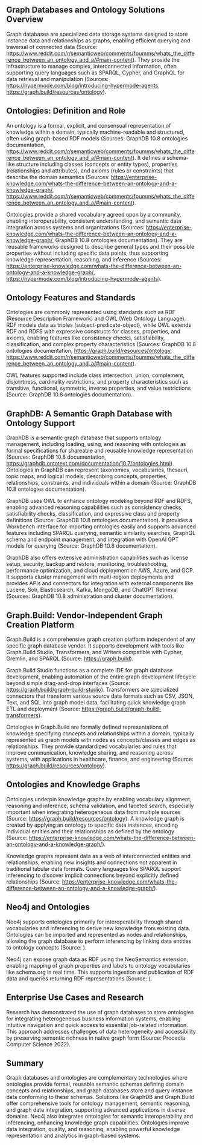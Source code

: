 ## Graph Databases and Ontology Solutions Overview

Graph databases are specialized data storage systems designed to store instance data and relationships as graphs, enabling efficient querying and traversal of connected data (Source: https://www.reddit.com/r/semanticweb/comments/fpumms/whats_the_difference_between_an_ontology_and_a/#main-content). They provide the infrastructure to manage complex, interconnected information, often supporting query languages such as SPARQL, Cypher, and GraphQL for data retrieval and manipulation (Sources: https://hypermode.com/blog/introducing-hypermode-agents, https://graph.build/resources/ontology).

## Ontologies: Definition and Role

An ontology is a formal, explicit, and consensual representation of knowledge within a domain, typically machine-readable and structured, often using graph-based RDF models (Sources: GraphDB 10.8 ontologies documentation, https://www.reddit.com/r/semanticweb/comments/fpumms/whats_the_difference_between_an_ontology_and_a/#main-content). It defines a schema-like structure including classes (concepts or entity types), properties (relationships and attributes), and axioms (rules or constraints) that describe the domain semantics (Sources: https://enterprise-knowledge.com/whats-the-difference-between-an-ontology-and-a-knowledge-graph/, https://www.reddit.com/r/semanticweb/comments/fpumms/whats_the_difference_between_an_ontology_and_a/#main-content).

Ontologies provide a shared vocabulary agreed upon by a community, enabling interoperability, consistent understanding, and semantic data integration across systems and organizations (Sources: https://enterprise-knowledge.com/whats-the-difference-between-an-ontology-and-a-knowledge-graph/, GraphDB 10.8 ontologies documentation). They are reusable frameworks designed to describe general types and their possible properties without including specific data points, thus supporting knowledge representation, reasoning, and inference (Sources: https://enterprise-knowledge.com/whats-the-difference-between-an-ontology-and-a-knowledge-graph/, https://hypermode.com/blog/introducing-hypermode-agents).

## Ontology Features and Standards

Ontologies are commonly represented using standards such as RDF (Resource Description Framework) and OWL (Web Ontology Language). RDF models data as triples (subject-predicate-object), while OWL extends RDF and RDFS with expressive constructs for classes, properties, and axioms, enabling features like consistency checks, satisfiability, classification, and complex property characteristics (Sources: GraphDB 10.8 ontologies documentation, https://graph.build/resources/ontology, https://www.reddit.com/r/semanticweb/comments/fpumms/whats_the_difference_between_an_ontology_and_a/#main-content).

OWL features supported include class intersection, union, complement, disjointness, cardinality restrictions, and property characteristics such as transitive, functional, symmetric, inverse properties, and value restrictions (Source: GraphDB 10.8 ontologies documentation).

## GraphDB: A Semantic Graph Database with Ontology Support

GraphDB is a semantic graph database that supports ontology management, including loading, using, and reasoning with ontologies as formal specifications for shareable and reusable knowledge representation (Sources: GraphDB 10.8 documentation, https://graphdb.ontotext.com/documentation/10.7/ontologies.html). Ontologies in GraphDB can represent taxonomies, vocabularies, thesauri, topic maps, and logical models, describing concepts, properties, relationships, constraints, and individuals within a domain (Source: GraphDB 10.8 ontologies documentation).

GraphDB uses OWL to enhance ontology modeling beyond RDF and RDFS, enabling advanced reasoning capabilities such as consistency checks, satisfiability checks, classification, and expressive class and property definitions (Source: GraphDB 10.8 ontologies documentation). It provides a Workbench interface for importing ontologies easily and supports advanced features including SPARQL querying, semantic similarity searches, GraphQL schema and endpoint management, and integration with OpenAI GPT models for querying (Source: GraphDB 10.8 documentation).

GraphDB also offers extensive administration capabilities such as license setup, security, backup and restore, monitoring, troubleshooting, performance optimization, and cloud deployment on AWS, Azure, and GCP. It supports cluster management with multi-region deployments and provides APIs and connectors for integration with external components like Lucene, Solr, Elasticsearch, Kafka, MongoDB, and ChatGPT Retrieval (Sources: GraphDB 10.8 administration and cluster documentation).

## Graph.Build: Vendor-Independent Graph Creation Platform

Graph.Build is a comprehensive graph creation platform independent of any specific graph database vendor. It supports development with tools like Graph.Build Studio, Transformers, and Writers compatible with Cypher, Gremlin, and SPARQL (Source: https://graph.build).

Graph.Build Studio functions as a complete IDE for graph database development, enabling automation of the entire graph development lifecycle beyond simple drag-and-drop interfaces (Source: https://graph.build/graph-build-studio). Transformers are specialized connectors that transform various source data formats such as CSV, JSON, Text, and SQL into graph model data, facilitating quick knowledge graph ETL and deployment (Source: https://graph.build/graph-build-transformers).

Ontologies in Graph.Build are formally defined representations of knowledge specifying concepts and relationships within a domain, typically represented as graph models with nodes as concepts/classes and edges as relationships. They provide standardized vocabularies and rules that improve communication, knowledge sharing, and reasoning across systems, with applications in healthcare, finance, and engineering (Source: https://graph.build/resources/ontology).

## Ontologies and Knowledge Graphs

Ontologies underpin knowledge graphs by enabling vocabulary alignment, reasoning and inference, schema validation, and faceted search, especially important when integrating heterogeneous data from multiple sources (Source: https://graph.build/resources/ontology). A knowledge graph is created by applying an ontology to specific data instances, encoding individual entities and their relationships as defined by the ontology (Source: https://enterprise-knowledge.com/whats-the-difference-between-an-ontology-and-a-knowledge-graph/).

Knowledge graphs represent data as a web of interconnected entities and relationships, enabling new insights and connections not apparent in traditional tabular data formats. Query languages like SPARQL support inferencing to discover implicit connections beyond explicitly defined relationships (Source: https://enterprise-knowledge.com/whats-the-difference-between-an-ontology-and-a-knowledge-graph/).

## Neo4j and Ontologies

Neo4j supports ontologies primarily for interoperability through shared vocabularies and inferencing to derive new knowledge from existing data. Ontologies can be imported and represented as nodes and relationships, allowing the graph database to perform inferencing by linking data entities to ontology concepts (Source: ).

Neo4j can expose graph data as RDF using the NeoSemantics extension, enabling mapping of graph properties and labels to ontology vocabularies like schema.org in real time. This supports ingestion and publication of RDF data and queries returning RDF representations (Source: ).

## Enterprise Use Cases and Research

Research has demonstrated the use of graph databases to store ontologies for integrating heterogeneous business information systems, enabling intuitive navigation and quick access to essential job-related information. This approach addresses challenges of data heterogeneity and accessibility by preserving semantic richness in native graph form (Source: Procedia Computer Science 2022).

## Summary

Graph databases and ontologies are complementary technologies where ontologies provide formal, reusable semantic schemas defining domain concepts and relationships, and graph databases store and query instance data conforming to these schemas. Solutions like GraphDB and Graph.Build offer comprehensive tools for ontology management, semantic reasoning, and graph data integration, supporting advanced applications in diverse domains. Neo4j also integrates ontologies for semantic interoperability and inferencing, enhancing knowledge graph capabilities. Ontologies improve data integration, quality, and reasoning, enabling powerful knowledge representation and analytics in graph-based systems.